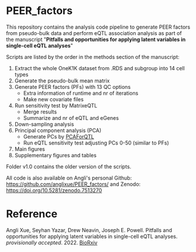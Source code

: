 # PEER_factors
This repository contains the analysis code pipeline to generate PEER factors from pseudo-bulk data and perform eQTL association analysis as part of the manuscript "**Pitfalls and opportunities for applying latent variables in single-cell eQTL analyses**"

Scripts are listed by the order in the methods section of the manuscript:

1. Extract the whole OneK1K dataset from .RDS and subgroup into 14 cell types
2. Generate the pseudo-bulk mean matrix
3. Generate PEER factors (PFs) with 13 QC options
    + Extra information of runtime and nr of iterations
    + Make new covariate files
4. Run sensitivity test by MatrixeQTL
    + Merge results
    + Summarize and nr of eQTL and eGenes
5. Down-sampling analysis
6. Principal component analysis (PCA)
    + Generate PCs by [PCAForQTL](https://github.com/heatherjzhou/PCAForQTL)
    + Run eQTL sensitivity test adjusting PCs 0-50 (similar to PFs)
7. Main figures
8. Supplementary figures and tables

Folder v1.0 contains the older version of the scripts.

All code is also available on Angli's personal Github: https://github.com/anglixue/PEER_factors/ and Zenodo: https://doi.org/10.5281/zenodo.7513270

# Reference

Angli Xue, Seyhan Yazar, Drew Neavin, Joseph E. Powell. Pitfalls and opportunities for applying latent variables in single-cell eQTL analyses. _provisionally accepted_. 2022. [BioRxiv](https://www.biorxiv.org/content/10.1101/2022.08.02.502566v1)

